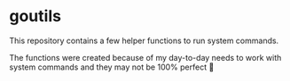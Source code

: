 # goutils

This repository contains a few helper functions to run system commands.

The functions were created because of my day-to-day needs to work with system commands and they may not be 100% perfect 🙂
